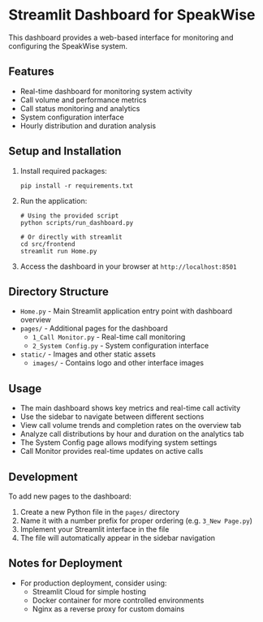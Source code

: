 # Streamlit Dashboard for SpeakWise

This dashboard provides a web-based interface for monitoring and configuring the SpeakWise system.

## Features

- Real-time dashboard for monitoring system activity
- Call volume and performance metrics
- Call status monitoring and analytics
- System configuration interface
- Hourly distribution and duration analysis

## Setup and Installation

1. Install required packages:
   ```
   pip install -r requirements.txt
   ```

2. Run the application:
   ```
   # Using the provided script
   python scripts/run_dashboard.py
   
   # Or directly with streamlit
   cd src/frontend
   streamlit run Home.py
   ```

3. Access the dashboard in your browser at `http://localhost:8501`

## Directory Structure

- `Home.py` - Main Streamlit application entry point with dashboard overview
- `pages/` - Additional pages for the dashboard
  - `1_Call Monitor.py` - Real-time call monitoring
  - `2_System Config.py` - System configuration interface
- `static/` - Images and other static assets
  - `images/` - Contains logo and other interface images

## Usage

- The main dashboard shows key metrics and real-time call activity
- Use the sidebar to navigate between different sections
- View call volume trends and completion rates on the overview tab
- Analyze call distributions by hour and duration on the analytics tab
- The System Config page allows modifying system settings
- Call Monitor provides real-time updates on active calls

## Development

To add new pages to the dashboard:

1. Create a new Python file in the `pages/` directory
2. Name it with a number prefix for proper ordering (e.g. `3_New Page.py`)
3. Implement your Streamlit interface in the file
4. The file will automatically appear in the sidebar navigation

## Notes for Deployment

- For production deployment, consider using:
  - Streamlit Cloud for simple hosting
  - Docker container for more controlled environments
  - Nginx as a reverse proxy for custom domains